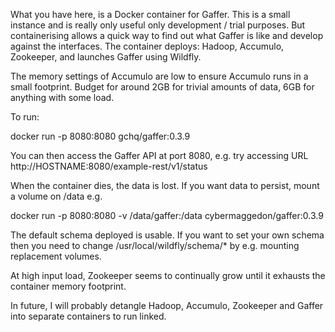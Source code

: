 What you have here, is a Docker container for Gaffer.  This is a small
instance and is really only useful only development / trial
purposes.  But containerising allows a quick way to find out what Gaffer is
like and develop against the interfaces.  The container deploys: Hadoop,
Accumulo, Zookeeper, and launches Gaffer using Wildfly.

The memory settings of Accumulo are low to ensure Accumulo runs in a
small footprint.  Budget for around 2GB for trivial amounts of data, 6GB
for anything with some load.

To run:

  docker run -p 8080:8080 gchq/gaffer:0.3.9

You can then access the Gaffer API at port 8080, e.g. try accessing URL
http://HOSTNAME:8080/example-rest/v1/status

When the container dies, the data is lost.  If you want data to persist,
mount a volume on /data e.g.

  docker run -p 8080:8080 -v /data/gaffer:/data cybermaggedon/gaffer:0.3.9

The default schema deployed is usable.  If you want to set your own schema
then you need to change /usr/local/wildfly/schema/* by e.g. mounting
replacement volumes.

At high input load, Zookeeper seems to continually grow until it exhausts the
container memory footprint.

In future, I will probably detangle Hadoop, Accumulo, Zookeeper and Gaffer
into separate containers to run linked.

